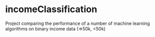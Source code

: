 # incomeClassification
Project comparing the performance of a number of machine learning algorithms on binary income data (=>50k, &lt;50k)
